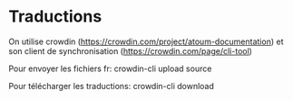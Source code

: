 Traductions
===========

On utilise crowdin (https://crowdin.com/project/atoum-documentation) et son client de synchronisation (https://crowdin.com/page/cli-tool)

Pour envoyer les fichiers fr: crowdin-cli upload source

Pour télécharger les traductions: crowdin-cli download
